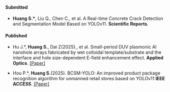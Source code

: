 #### Submitted

- <strong>Huang S.*</strong>, Liu Q., Chen C., et al. A Real-time Concrete Crack Detection and
Segmentation Model Based on YOLOv11. <strong>Scientific Reports</strong>.

#### Published

- Hu J.*, <strong>Huang S.</strong>, Dai Z(2025)., et al. Small-period DUV plasmonic Al nanohole arrays fabricated by wet colloidal template/substrate and the interface and hole size-dependent E-field enhancement effect. <strong>Applied Optics</strong>. [[Paper]](https://doi.org/10.1364/AO.547785)

- Hou P.*, <strong>Huang S.</strong>(2025). BCSM-YOLO: An improved product package recognition algorithm for unmanned retail stores based on YOLOv11 <strong>IEEE ACCESS</strong>. [[Paper]](https://doi.org/10.1109/ACCESS.2025.3595175 )

